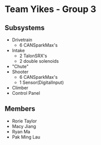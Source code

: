 # Team Yikes - Group 3
## Subsystems
- Drivetrain
  - 6 CANSparkMax's
- Intake
  - 2 TalonSRX's
  - 2 double solenoids
- "Chute"
- Shooter
  - 6 CANSparkMax's
  - 1 Sensor(DigitalInput)
- Climber
- Control Panel
## Members
- Rorie Taylor
- Macy Jiang
- Ryan Ma
- Pak Ming Lau

